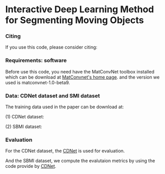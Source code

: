 # Interactive Deep Learning Method for Segmenting Moving Objects

### Citing

If you use this code, please consider citing:

    
### Requirements: software

Before use this code, you need have the MatConvNet toolbox installed which can be download at [MatConvnet's home page](http://www.vlfeat.org/matconvnet/). and the version we used is matconvnet-1.0-beta9.

### Data: CDNet dataset and SMI dataset

The training data used in the paper can be download at: 

(1) CDNet dataset:

(2) SBMI dataset:

### Evaluation

For the CDNet dataset, the [CDNet](http://changedetection.net/) is used for evaluation.

And the SBMI dataset, we compute the evalutaion metrics by using the code provide by [CDNet](http://changedetection.net/).


